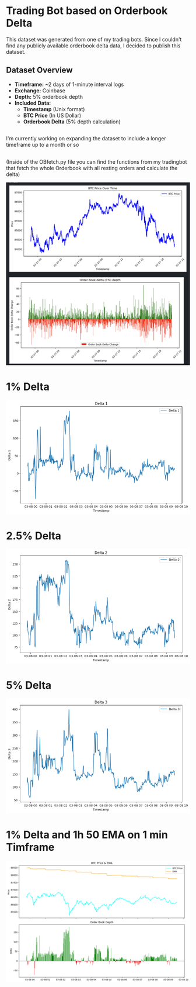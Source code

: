 # Trading Bot based on Orderbook Delta 

This dataset was generated from one of my trading bots. Since I couldn't find any publicly available orderbook delta data, I decided to publish this dataset. 

## Dataset Overview

- **Timeframe:** ~2 days of 1-minute interval logs
- **Exchange:** Coinbase
- **Depth:** 5% orderbook depth
- **Included Data:**
  - **Timestamp** (Unix format)
  - **BTC Price** (In US Dollar)
  - **Orderbook Delta** (5% depth calculation)

## 

I'm currently working on expanding the dataset to include a longer timeframe up to a month or so


##

(Inside of the OBfetch.py file you can find the functions from my tradingbot that fetch the whole Orderbook with all resting orders and calculate the delta) 


![Dat preview](https://github.com/AJslashTracey/OBDeltaData/blob/main/Screenshot%202025-02-27%20at%2020.14.00.png)

# 1% Delta 
![1% Order Book Delta Depth](https://github.com/AJslashTracey/OBDeltaData/blob/main/1PercentDepth.png)
# 2.5% Delta 
![2.5% Order Book Delta Depth](https://github.com/AJslashTracey/OBDeltaData/blob/main/2.5PercentDepth.png)
# 5% Delta 
![5% Order Book Delta Depth](https://github.com/AJslashTracey/OBDeltaData/blob/main/5PercentDelta.png)

# 1% Delta and 1h 50 EMA on 1 min Timframe
![5% Order Book Delta Depth](https://github.com/AJslashTracey/OBDeltaData/blob/main/output.png)

